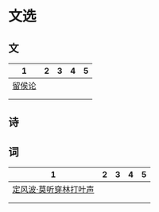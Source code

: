 # 文选

## 文

| 1                | 2    | 3    | 4    | 5    |
| ---------------- | ---- | ---- | ---- | ---- |
| [留侯论](留侯论-苏轼.md) |      |      |      |      |
|                  |      |      |      |      |
|                  |      |      |      |      |

## 诗

## 词

| 1                             | 2    | 3    | 4    | 5    |
| ----------------------------- | ---- | ---- | ---- | ---- |
| [定风波·莫听穿林打叶声](定风波-莫听穿林打叶声.md) |      |      |      |      |
|                               |      |      |      |      |
|                               |      |      |      |      |